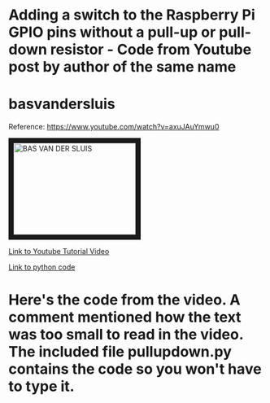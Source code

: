 # Adding a switch to the Raspberry Pi GPIO pins without a pull-up or pull-down resistor - Code from Youtube post by author of the same name

# basvandersluis
Reference: https://www.youtube.com/watch?v=axuJAuYmwu0

<a href="http://www.youtube.com/watch?feature=player_embedded&v=axuJAuYmwu0
" target="_blank"><img src="http://img.youtube.com/vi/axuJAuYmwu0/0.jpg" 
alt="BAS VAN DER SLUIS" width="240" height="180" border="10" /></a>

[Link to Youtube Tutorial Video](https://www.youtube.com/watch?v=axuJAuYmwu0)

[Link to python code](https://github.com/pasciaks/basvandersluis/blob/master/pullupdown.py)


# Here's the code from the video.  A comment mentioned how the text was too small to read in the video.  The included file pullupdown.py contains the code so you won't have to type it.




